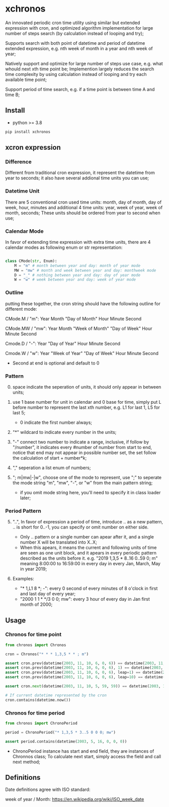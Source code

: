 # xchronos

An innovated periodic cron time utility using similar but extended expression with cron, and optimized algorithm implementation for large number of steps search (by calculation instead of looping and try); 

Supports search with both point of datetime and period of datetime extended expression, e.g. nth week of month in a year and nth week of year;

Natively support and optimize for large number of steps use case, e.g. what whould next xth time point be; Implemention largely reduces the search time complexity by using calculation instead of looping and try each available time point;

Support period of time search, e.g. if a time point is between time A and time B;


## Install

- python >= 3.8

```bash
pip install xchronos
```

## xcron expression

### Difference

Different from traditional cron expression, it represent the datetime from year to seconds; it also have several addional time units you can use;  

### Datetime Unit

There are 5 conventional cron used time units: month, day of month, day of week, hour, minutes and additional 4 time units: year, week of year, week of month, seconds; These units should be ordered from year to second when use;

### Calendar Mode  

In favor of extending time expression with extra time units, there are 4 calendar modes as following enum or str representation:

```py

class CMode(str, Enum):
    M = "m" # month between year and day: month of year mode
    MW = "mw" # month and week between year and day: monthweek mode
    D = "_" # nothing between year and day: day of year mode
    W = "w" # week between year and day: week of year mode

```

### Outline

putting these together, the cron string should have the following outline for different mode:

CMode.M / "m": Year Month "Day of Month" Hour Minute Second 

CMode.MW / "mw": Year Month "Week of Month" "Day of Week" Hour Minute Second

Cmode.D / "-": Year "Day of Year" Hour Minute Second

Cmode.W / "w": Year "Week of Year" "Day of Week" Hour Minute Second

- Second at end is optional and default to 0

### Pattern

0. space indicate the seperation of units, it should only appear in between units; 

1. use 1 base number for unit in calendar and 0 base for time, simply put L before number to represent the last xth number, e.g. L1 for last 1, L5 for last 5;   
    - 0 indicate the first number always;

2. "*" wildcard to indicate every number in the units;

3. "-" connect two number to indicate a range, inclusive, if follow by "/number", it indicates every #number of number from start to end, notice that end may not appear in possible number set, the set follow the calculation of start + number*k;

4. "," seperation a list enum of numbers;

5. "; m|mw|-|w", choose one of the mode to represent, use ";" to seperate the mode string "m", "mw", "-", or "w" from the main pattern string;
    - if you omit mode string here, you'll need to specify it in class loader later;
### Period Pattern

5. "..", In favor of expression a period of time, introduce .. as a new pattern, .. is short for 0..-1, you can specify or omit number on either side.
    - Only .. pattern or a single number can apear after it, and a single number X will be translated into X..X;
    - When this apears, it means the current and following units of time are seen as one unit block, and it apears in every periodic pattern described as the units before it. e.g. "2019 1,3,5 * 8..16 0..59 0; m" meaning 8:00:00 to 16:59:00 in every day in every Jan, March, May in year 2019;

6. Examples:
    - "* 1,L1 8 *; -": every 0 second of every minutes of 8 o'clock in first and last day of every year;
    - "2000 1 1 * */3 0 0; mw": every 3 hour of every day in Jan first month of 2000;  
## Usage

### Chronos for time point

```py
from chronos import Chronos

cron = Chronos("* * * 1,3,5 * * ; m")

assert cron.prev(datetime(2003, 11, 10, 6, 0, 6)) == datetime(2003, 11, 10, 6, 0, 5)
assert cron.prev(datetime(2003, 11, 10, 6, 0, 6), 1) == datetime(2003, 11, 10, 6, 0, 5)
assert cron.prev(datetime(2003, 11, 10, 6, 0, 6), leap=1) == datetime(2003, 11, 10, 6, 0, 5)
assert cron.prev(datetime(2003, 11, 10, 6, 0, 6), leap=10) == datetime(2003, 11, 9, 5, 59, 50)

assert cron.next(datetime(2003, 11, 10, 5, 59, 59)) == datetime(2003, 11, 11, 1, 0, 0)

# If current datetime represented by the cron
cron.contains(datetime.now())

```


### Chronos for time period

```py
from chronos import ChronoPeriod

period = ChronoPeriod("* 1,3,5 * 3..5 0 0 0; mw")

assert period.contains(datetime(2003, 5, 16, 0, 0, 0))

```

* ChronoPeriod instance has start and end field, they are instances of Chronnos class; To calculate next start, simply access the field and call next method;


## Definitions

Date definitions agree with ISO standard:

week of year / Month: https://en.wikipedia.org/wiki/ISO_week_date




